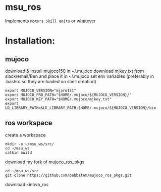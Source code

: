 # msu_ros

Implements ```Motors Skill Units``` or whatever

# Installation:
## mujoco
download & install mujoco150 in ~/.mujoco
download mjkey.txt from slack/email/Ben and place it in ~/.mujoco
set env variables (preferably in .bashrc so they are loaded on shell creation)
```
export MUJOCO_VERSION="mjpro151"
export MUJOCO_PRO_PATH="$HOME/.mujoco/${MUJOCO_VERSION}/"
export MUJOCO_KEY_PATH="$HOME/.mujoco/mjkey.txt"
export LD_LIBRARY_PATH=$LD_LIBRARY_PATH:$HOME/.mujoco/${MUJOCO_VERSION}/bin
```

## ros workspace
create a workspace
```
mkdir -p ~/msu_ws/src/
cd ~/msu_ws
catkin build
```
download my fork of mujoco_ros_pkgs
```
cd ~/msu_ws/src
git clone https://github.com/babbatem/mujoco_ros_pkgs.git
```

download kinova_ros
